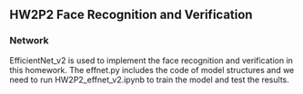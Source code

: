 ## HW2P2 Face Recognition and Verification

### Network
EfficientNet_v2 is used to implement the face recognition and verification in this homework. 
The effnet.py includes the code of model structures and we need to run HW2P2_effnet_v2.ipynb to train the model and test the results.
